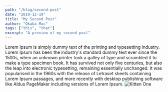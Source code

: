 ```yaml
---
path: "/blog/second-post"
date: "2019-12-19"
title: "My Second Post"
author: "Okaba Mac"
tags: ["this", "that"]
excerpt: "A preview of my second post"
---
```

Lorem Ipsum is simply dummy text of the printing and typesetting industry. Lorem Ipsum has been the industry's standard dummy text ever since the 1500s, when an unknown printer took a galley of type and scrambled it to make a type specimen book. It has survived not only five centuries, but also the leap into electronic typesetting, remaining essentially unchanged. It was popularised in the 1960s with the release of Letraset sheets containing Lorem Ipsum passages, and more recently with desktop publishing software like Aldus PageMaker including versions of Lorem Ipsum.
![Kitten One](https://imgix.bustle.com/uploads/image/2018/10/18/4e1afb93-afba-49fe-96e6-b2bbd1ea0125-safe-toys-for-kittens.jpg?w=970&h=546&fit=crop&crop=faces&auto=format&q=70)

